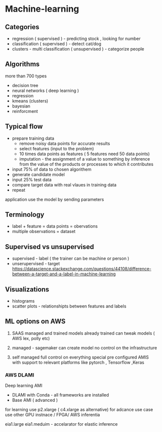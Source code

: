 # Machine-learning
## Categories 
- regression ( supervised ) - predicting stock , looking for number 
- classification ( supervised ) - detect cat/dog
- clusters - multi classification  ( unsupervised ) - categorize people 

## Algorithms 
more than 700 types 
- decision tree
- neural networks ( deep learning )
- regression
- kmeans (clusters)
- bayesian 
- reinforcment 

## Typical flow
- prepare training  data 
  * remove noisy data points for accurate results 
  * select features (input to the problem) 
  * 10 times data points as features ( 5 features need 50 data points)
  * imputation - the assignment of a value to something by inference from the value of the products or processes to which it contributes
- input 75% of data to chosen algorithem
- generate candidate model
- input 25% test data 
- compare target data with real vlaues in training data
- repeat 

application use the model by sending parameters 

## Terminology
- label + feature = data points = obervations 
- multiple observations = dataset 

## Supervised vs unsupervised 
 - supervised - label ( the trainer can be machine or person ) 
 - unserupervised  - target
 https://datascience.stackexchange.com/questions/44108/difference-between-a-target-and-a-label-in-machine-learning

## Visualizations
- histograms 
- scatter plots - relationshipts between features and labels 

## ML options on AWS 
1) SAAS managed and trained 
models already trained 
can tweak models
( AWS lex, polly etc) 

2) managed  - sagemaker 
can create model
no control on the infrastructure 

3) self managed 
full control on everything
special pre configured AMIS with support to relevant platforms like pytorch , Tensorflow ,Keras 

### AWS DLAMI
Deep learning AMI

- DLAMI with Conda - all frameworks are installed 
- Base AMI ( advanced )

for learning use p2.xlarge ( c4.xlarge as alternative) 
for adcance use case use other GPU instnace / FPGA/ AWS inferentia 

eia1.large eia1.meduim - accelarator for elastic inference
